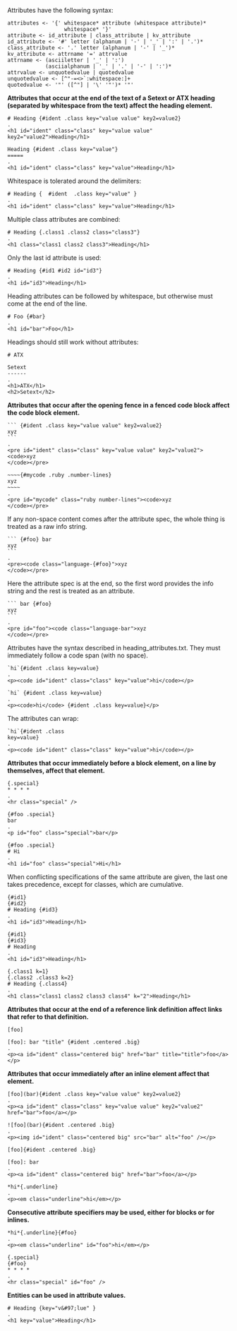 Attributes have the following syntax:

    attributes <- '{' whitespace* attribute (whitespace attribute)*
                      whitespace* '}'
    attribute <- id_attribute | class_attribute | kv_attribute
    id_attribute <- '#' letter (alphanum | '-' | '_' | ':' | '.')*
    class_attribute <- '.' letter (alphanum | '-' | '_')*
    kv_attribute <- attrname '=' attrvalue
    attrname <- (asciiletter | '_' | ':')
                (asciialphanum | '_' | '.' | '-' | ':')*
    attrvalue <- unquotedvalue | quotedvalue
    unquotedvalue <- [^"-=<>`:whitespace:]+
    quotedvalue <- '"' ([^"] | '\' '"')* '"'

**Attributes that occur at the end of the text of
a Setext or ATX heading (separated by whitespace
from the text) affect the heading element.**

```````````````````````````````` example
# Heading {#ident .class key="value value" key2=value2}
.
<h1 id="ident" class="class" key="value value" key2="value2">Heading</h1>
````````````````````````````````

```````````````````````````````` example
Heading {#ident .class key="value"}
=====
.
<h1 id="ident" class="class" key="value">Heading</h1>
````````````````````````````````

Whitespace is tolerated around the delimiters:

```````````````````````````````` example
# Heading {  #ident  .class key="value" }
.
<h1 id="ident" class="class" key="value">Heading</h1>
````````````````````````````````

Multiple class attributes are combined:

```````````````````````````````` example
# Heading {.class1 .class2 class="class3"}
.
<h1 class="class1 class2 class3">Heading</h1>
````````````````````````````````

Only the last id attribute is used:

```````````````````````````````` example
# Heading {#id1 #id2 id="id3"}
.
<h1 id="id3">Heading</h1>
````````````````````````````````

Heading attributes can be followed by whitespace, but
otherwise must come at the end of the line.

```````````````````````````````` example
# Foo {#bar}   
.
<h1 id="bar">Foo</h1>
````````````````````````````````

Headings should still work without attributes:

```````````````````````````````` example
# ATX

Setext
------
.
<h1>ATX</h1>
<h2>Setext</h2>
````````````````````````````````

**Attributes that occur after the opening fence
in a fenced code block affect the code block element.**

```````````````````````````````` example
``` {#ident .class key="value value" key2=value2} 
xyz
```
.
<pre id="ident" class="class" key="value value" key2="value2"><code>xyz
</code></pre>
````````````````````````````````

```````````````````````````````` example
~~~~{#mycode .ruby .number-lines}
xyz
~~~~
.
<pre id="mycode" class="ruby number-lines"><code>xyz
</code></pre>
````````````````````````````````

If any non-space content comes after the attribute spec, the
whole thing is treated as a raw info string.

```````````````````````````````` example
``` {#foo} bar
xyz
```
.
<pre><code class="language-{#foo}">xyz
</code></pre>
````````````````````````````````

Here the attribute spec is at the end, so the
first word provides the info string and the rest is
treated as an attribute.

```````````````````````````````` example
``` bar {#foo}
xyz
```
.
<pre id="foo"><code class="language-bar">xyz
</code></pre>
````````````````````````````````
Attributes have the syntax described in heading_attributes.txt.
They must immediately follow a code span (with no space).

```````````````````````````````` example
`hi`{#ident .class key=value}
.
<p><code id="ident" class="class" key="value">hi</code></p>
````````````````````````````````

```````````````````````````````` example
`hi` {#ident .class key=value}
.
<p><code>hi</code> {#ident .class key=value}</p>
````````````````````````````````

The attributes can wrap:

```````````````````````````````` example
`hi`{#ident .class
key=value}
.
<p><code id="ident" class="class" key="value">hi</code></p>
````````````````````````````````

**Attributes that occur immediately before a block
element, on a line by themselves, affect that
element.**

```````````````````````````````` example
{.special}
* * * *
.
<hr class="special" />
````````````````````````````````

```````````````````````````````` example
{#foo .special}
bar
.
<p id="foo" class="special">bar</p>
````````````````````````````````

```````````````````````````````` example
{#foo .special}
# Hi
.
<h1 id="foo" class="special">Hi</h1>
````````````````````````````````

When conflicting specifications of the same attribute are given,
the last one takes precedence, except for classes, which are
cumulative.

```````````````````````````````` example
{#id1}
{#id2}
# Heading {#id3}
.
<h1 id="id3">Heading</h1>
````````````````````````````````

```````````````````````````````` example
{#id1}
{#id3}
# Heading
.
<h1 id="id3">Heading</h1>
````````````````````````````````

```````````````````````````````` example
{.class1 k=1}
{.class2 .class3 k=2}
# Heading {.class4}
.
<h1 class="class1 class2 class3 class4" k="2">Heading</h1>
````````````````````````````````


**Attributes that occur at the end of a reference
link definition affect links that refer to that
definition.**

```````````````````````````````` example
[foo]

[foo]: bar "title" {#ident .centered .big}
.
<p><a id="ident" class="centered big" href="bar" title="title">foo</a></p>
````````````````````````````````

**Attributes that occur immediately after an inline
element affect that element.**

```````````````````````````````` example
[foo](bar){#ident .class key="value value" key2=value2}
.
<p><a id="ident" class="class" key="value value" key2="value2" href="bar">foo</a></p>
````````````````````````````````

```````````````````````````````` example
![foo](bar){#ident .centered .big}
.
<p><img id="ident" class="centered big" src="bar" alt="foo" /></p>
````````````````````````````````

```````````````````````````````` example
[foo]{#ident .centered .big}

[foo]: bar
.
<p><a id="ident" class="centered big" href="bar">foo</a></p>
````````````````````````````````

```````````````````````````````` example
*hi*{.underline}
.
<p><em class="underline">hi</em></p>
````````````````````````````````

**Consecutive attribute specifiers may be used,
either for blocks or for inlines.**

```````````````````````````````` example
*hi*{.underline}{#foo}
.
<p><em class="underline" id="foo">hi</em></p>
````````````````````````````````

```````````````````````````````` example
{.special}
{#foo}
* * * *
.
<hr class="special" id="foo" />
````````````````````````````````

**Entities can be used in attribute values.**

```````````````````````````````` example
# Heading {key="v&#97;lue" }
.
<h1 key="value">Heading</h1>
````````````````````````````````
